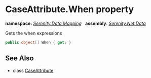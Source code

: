 # CaseAttribute.When property
**namespace:** *[Serenity.Data.Mapping](../../README.md#serenity.data.mapping-namespace)*   **assembly**: *[Serenity.Net.Data](../../README.md)*

Gets the when expressions

```csharp
public object[] When { get; }
```

## See Also

* class [CaseAttribute](../CaseAttribute.md)
